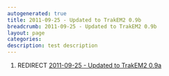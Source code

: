 ```yaml
---
autogenerated: true
title: 2011-09-25 - Updated to TrakEM2 0.9b
breadcrumb: 2011-09-25 - Updated to TrakEM2 0.9b
layout: page
categories: 
description: test description
---
```


1.  REDIRECT [2011-09-25 - Updated to TrakEM2 0.9a](2011-09-25_-_Updated_to_TrakEM2_0.9a "wikilink")
